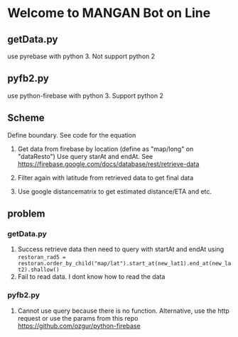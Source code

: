 # Welcome to MANGAN Bot on Line

## getData.py
use pyrebase with python 3. Not support python 2

## pyfb2.py
use python-firebase with python 3. Support python 2

## Scheme
Define boundary. See code for the equation

1. Get data from firebase by location (define as "map/long" on "dataResto")
	Use query starAt and endAt. See https://firebase.google.com/docs/database/rest/retrieve-data

2. Filter again with latitude from retrieved data to get final data

3. Use google distancematrix to get estimated distance/ETA and etc.

## problem
### getData.py
1. Success retrieve data then need to query with startAt and endAt using
	`restoran_rad5 = restoran.order_by_child("map/lat").start_at(new_lat1).end_at(new_lat2).shallow()`
2. Fail to read data. I dont know how to read the data

### pyfb2.py
1. Cannot use query because there is no function. Alternative, use the http request or use the params from this repo https://github.com/ozgur/python-firebase


